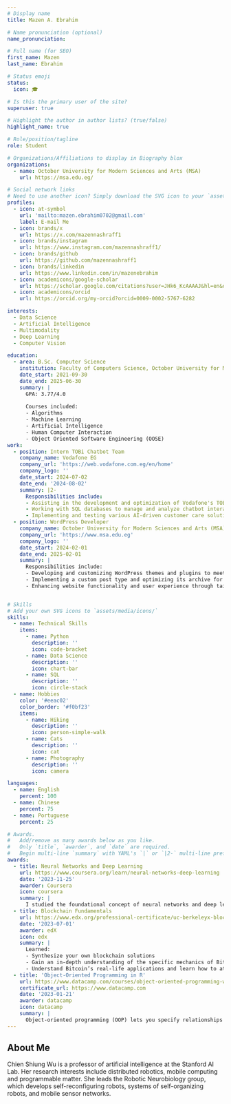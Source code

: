 ```yaml
---
# Display name
title: Mazen A. Ebrahim

# Name pronunciation (optional)
name_pronunciation: 

# Full name (for SEO)
first_name: Mazen
last_name: Ebrahim

# Status emoji
status:
  icon: 🎓

# Is this the primary user of the site?
superuser: true

# Highlight the author in author lists? (true/false)
highlight_name: true

# Role/position/tagline
role: Student

# Organizations/Affiliations to display in Biography blox
organizations:
  - name: October University for Modern Sciences and Arts (MSA)
    url: https://msa.edu.eg/

# Social network links
# Need to use another icon? Simply download the SVG icon to your `assets/media/icons/` folder.
profiles:
  - icon: at-symbol
    url: 'mailto:mazen.ebrahim0702@gmail.com'
    label: E-mail Me
  - icon: brands/x
    url: https://x.com/mazennashraff1
  - icon: brands/instagram
    url: https://www.instagram.com/mazennashraff1/
  - icon: brands/github
    url: https://github.com/mazennashraff1
  - icon: brands/linkedin
    url: https://www.linkedin.com/in/mazenebrahim
  - icon: academicons/google-scholar
    url: https://scholar.google.com/citations?user=JHk6_KcAAAAJ&hl=en&oi=ao
  - icon: academicons/orcid
    url: https://orcid.org/my-orcid?orcid=0009-0002-5767-6282

interests:
  - Data Science
  - Artificial Intelligence
  - Multimodality
  - Deep Learning
  - Computer Vision

education:
  - area: B.Sc. Computer Science
    institution: Faculty of Computers Science, October University for Modern Sciences and Arts (MSA) - Egypt
    date_start: 2021-09-30
    date_end: 2025-06-30
    summary: |
      GPA: 3.77/4.0
      
      Courses included:
      - Algorithms
      - Machine Learning
      - Artificial Intelligence
      - Human Computer Interaction
      - Object Oriented Software Engineering (OOSE)
work:
  - position: Intern TOBi Chatbot Team  
    company_name: Vodafone EG  
    company_url: 'https://web.vodafone.com.eg/en/home'  
    company_logo: ''  
    date_start: 2024-07-02  
    date_end: '2024-08-02'  
    summary: |2-  
      Responsibilities include:  
      - Assisting in the development and optimization of Vodafone's TOBi chatbot  
      - Working with SQL databases to manage and analyze chatbot interactions  
      - Implementing and testing various AI-driven customer care solutions  
  - position: WordPress Developer  
    company_name: October University for Modern Sciences and Arts (MSA)  
    company_url: 'https://www.msa.edu.eg'  
    company_logo: ''  
    date_start: 2024-02-01  
    date_end: 2025-02-01  
    summary: |  
      Responsibilities include:  
      - Developing and customizing WordPress themes and plugins to meet project requirements  
      - Implementing a custom post type and optimizing its archive for efficient content management  
      - Enhancing website functionality and user experience through tailored backend solutions 


# Skills
# Add your own SVG icons to `assets/media/icons/`
skills:
  - name: Technical Skills
    items:
      - name: Python
        description: ''
        icon: code-bracket
      - name: Data Science
        description: ''
        icon: chart-bar
      - name: SQL
        description: ''
        icon: circle-stack
  - name: Hobbies
    color: '#eeac02'
    color_border: '#f0bf23'
    items:
      - name: Hiking
        description: ''
        icon: person-simple-walk
      - name: Cats
        description: ''
        icon: cat
      - name: Photography
        description: ''
        icon: camera

languages:
  - name: English
    percent: 100
  - name: Chinese
    percent: 75
  - name: Portuguese
    percent: 25

# Awards.
#   Add/remove as many awards below as you like.
#   Only `title`, `awarder`, and `date` are required.
#   Begin multi-line `summary` with YAML's `|` or `|2-` multi-line prefix and indent 2 spaces below.
awards:
  - title: Neural Networks and Deep Learning
    url: https://www.coursera.org/learn/neural-networks-deep-learning
    date: '2023-11-25'
    awarder: Coursera
    icon: coursera
    summary: |
      I studied the foundational concept of neural networks and deep learning. By the end, I was familiar with the significant technological trends driving the rise of deep learning; build, train, and apply fully connected deep neural networks; implement efficient (vectorized) neural networks; identify key parameters in a neural network’s architecture; and apply deep learning to your own applications.
  - title: Blockchain Fundamentals
    url: https://www.edx.org/professional-certificate/uc-berkeleyx-blockchain-fundamentals
    date: '2023-07-01'
    awarder: edX
    icon: edx
    summary: |
      Learned:
      - Synthesize your own blockchain solutions
      - Gain an in-depth understanding of the specific mechanics of Bitcoin
      - Understand Bitcoin’s real-life applications and learn how to attack and destroy Bitcoin, Ethereum, smart contracts and Dapps, and alternatives to Bitcoin’s Proof-of-Work consensus algorithm
  - title: 'Object-Oriented Programming in R'
    url: https://www.datacamp.com/courses/object-oriented-programming-with-s3-and-r6-in-r
    certificate_url: https://www.datacamp.com
    date: '2023-01-21'
    awarder: datacamp
    icon: datacamp
    summary: |
      Object-oriented programming (OOP) lets you specify relationships between functions and the objects that they can act on, helping you manage complexity in your code. This is an intermediate level course, providing an introduction to OOP, using the S3 and R6 systems. S3 is a great day-to-day R programming tool that simplifies some of the functions that you write. R6 is especially useful for industry-specific analyses, working with web APIs, and building GUIs.
---
```


## About Me

Chien Shiung Wu is a professor of artificial intelligence at the Stanford AI Lab. Her research interests include distributed robotics, mobile computing and programmable matter. She leads the Robotic Neurobiology group, which develops self-reconfiguring robots, systems of self-organizing robots, and mobile sensor networks.
